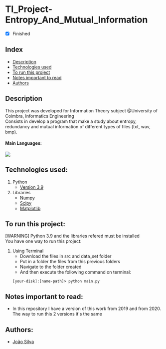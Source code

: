 # TI_Project-Entropy_And_Mutual_Information

- [x] Finished

## Index
- [Description](#description)
- [Technologies used](#technologies-used)
- [To run this project](#to-run-this-project)
- [Notes important to read](#notes-important-to-read)
- [Authors](#authors)

## Description
This project was developed for Information Theory subject @University of Coimbra, Informatics Engineering <br>
Consists in develop a program that make a study about entropy, redundancy and mutual information of different types of files (txt, wav, bmp).<br>

#### Main Languages:
![](https://img.shields.io/badge/Python-333333?style=flat&logo=python&logoColor=4F74DA)

## Technologies used:
1. Python
    - [Version 3.9](https://www.python.org/downloads/release/python-390/)
2. Libraries
    - [Numpy](https://numpy.org/)
    - [Scipy](https://scipy.org/)
    - [Matplotlib](https://matplotlib.org/)

## To run this project:
[WARNING] Python 3.9 and the libraries refered must be installed <br>
You have one way to run this project:
1. Using Terminal
    - Download the files in src and data_set folder
    - Put in a folder the files from this previous folders
    - Navigate to the folder created
    - And then execute the following command on terminal: 
    ```shellscript
    [your-disk]:[name-path]> python main.py
    ```

## Notes important to read:
   - In this repository I have a version of this work from 2019 and from 2020. The way to run this 2 versions it's the same

## Authors:
- [João Silva](https://github.com/ikikara)
